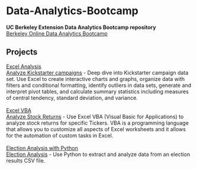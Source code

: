 # Data-Analytics-Bootcamp
**UC Berkeley Extension Data Analytics Bootcamp repository**<br/>
[Berkeley Online Data Analytics Bootcamp](https://bootcamp.berkeley.edu/data/)

## Projects<br/>
<ins>Excel Analysis</ins><br/>
[Analyze Kickstarter campaigns](kickstarter-analysis) - Deep dive into Kickstarter campaign data set. Use Excel to create interactive charts and graphs, organize data with filters and conditional formatting, identify outliers in data sets, generate and interpret pivot tables, and calculate summary statistics including measures of central tendency, standard deviation, and variance.
<br/><br/>
<ins>Excel VBA</ins><br/>
[Analyze Stock Returns](stock-analysis) - Use Excel VBA (Visual Basic for Applications) to analyze stock returns for specific Tickers.  VBA is a programming language that allows you to customize all aspects of Excel worksheets and it allows for the automation of custom tasks in Excel.  
<br/>
<ins>Election Analysis with Python</ins><br/>
[Election Analysis](election-results) - Use Python to extract and analyze data from an election results CSV file.
<br/>
